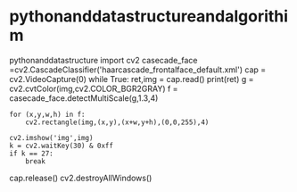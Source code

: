# pythonanddatastructureandalgorithim
pythonanddatastructure 
import cv2
casecade_face =cv2.CascadeClassifier('haarcascade_frontalface_default.xml')
cap = cv2.VideoCapture(0)
while True:
    ret,img = cap.read()
    print(ret)
    g = cv2.cvtColor(img,cv2.COLOR_BGR2GRAY)
    f = casecade_face.detectMultiScale(g,1.3,4)
    
    
    for (x,y,w,h) in f:
        cv2.rectangle(img,(x,y),(x+w,y+h),(0,0,255),4)
        
    cv2.imshow('img',img)
    k = cv2.waitKey(30) & 0xff
    if k == 27:
        break 
        
cap.release()
cv2.destroyAllWindows()        
